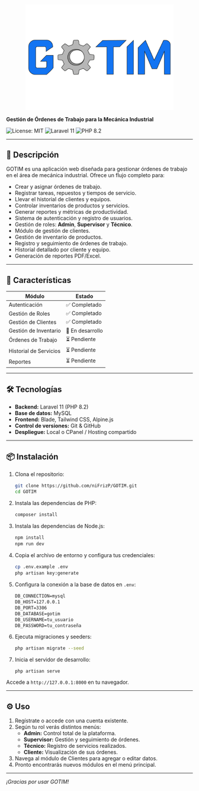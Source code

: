 <p align="center"><a href="https://github.com/niFrizP/GOTIM" target="_blank"><img src="https://raw.githubusercontent.com/niFrizP/GOTIM/refs/heads/main/public/images/logo.png" width="400" alt="GOTIM Logo"></a></p>

**Gestión de Órdenes de Trabajo para la Mecánica Industrial**


![License: MIT](https://img.shields.io/badge/License-MIT-blue.svg)
![Laravel 11](https://img.shields.io/badge/Laravel-11-red.svg)
![PHP 8.2](https://img.shields.io/badge/PHP-8.2-777BB4.svg)


---

## 📖 Descripción
GOTIM es una aplicación web diseñada para gestionar órdenes de trabajo en el área de mecánica industrial. Ofrece un flujo completo para:

- Crear y asignar órdenes de trabajo.
- Registrar tareas, repuestos y tiempos de servicio.
- Llevar el historial de clientes y equipos.
- Controlar inventarios de productos y servicios.
- Generar reportes y métricas de productividad.
- Sistema de autenticación y registro de usuarios.
- Gestión de roles: **Admin**, **Supervisor** y **Técnico**.
- Módulo de gestión de clientes.
- Gestión de inventario de productos.
- Registro y seguimiento de órdenes de trabajo.
- Historial detallado por cliente y equipo.
- Generación de reportes PDF/Excel.

---

## 🚀 Características

| Módulo                 | Estado       |
| ---------------------- | ------------ |
| Autenticación          | ✅ Completado |
| Gestión de Roles       | ✅ Completado |
| Gestión de Clientes    | ✅ Completado |
| Gestión de Inventario  | 🔄 En desarrollo |
| Órdenes de Trabajo     | ⏳ Pendiente |
| Historial de Servicios | ⏳ Pendiente |
| Reportes               | ⏳ Pendiente |

---

## 🛠️ Tecnologías

- **Backend:** Laravel 11 (PHP 8.2)
- **Base de datos:** MySQL
- **Frontend:** Blade, Tailwind CSS, Alpine.js
- **Control de versiones:** Git & GitHub
- **Despliegue:** Local o CPanel / Hosting compartido

---

## 📦 Instalación

1. Clona el repositorio:
   ```bash
   git clone https://github.com/niFrizP/GOTIM.git
   cd GOTIM
   ```
2. Instala las dependencias de PHP:
   ```bash
   composer install
   ```
3. Instala las dependencias de Node.js:
   ```bash
   npm install
   npm run dev
   ```
4. Copia el archivo de entorno y configura tus credenciales:
   ```bash
   cp .env.example .env
   php artisan key:generate
   ```
5. Configura la conexión a la base de datos en `.env`:
   ```dotenv
   DB_CONNECTION=mysql
   DB_HOST=127.0.0.1
   DB_PORT=3306
   DB_DATABASE=gotim
   DB_USERNAME=tu_usuario
   DB_PASSWORD=tu_contraseña
   ```
6. Ejecuta migraciones y seeders:
   ```bash
   php artisan migrate --seed
   ```
7. Inicia el servidor de desarrollo:
   ```bash
   php artisan serve
   ```

Accede a `http://127.0.0.1:8000` en tu navegador.

---

## ⚙️ Uso

1. Regístrate o accede con una cuenta existente.
2. Según tu rol verás distintos menús:
   - **Admin:** Control total de la plataforma.
   - **Supervisor:** Gestión y seguimiento de órdenes.
   - **Técnico:** Registro de servicios realizados.
   - **Cliente:** Visualización de sus órdenes.
3. Navega al módulo de Clientes para agregar o editar datos.
4. Pronto encontrarás nuevos módulos en el menú principal.

---


_¡Gracias por usar GOTIM!_
